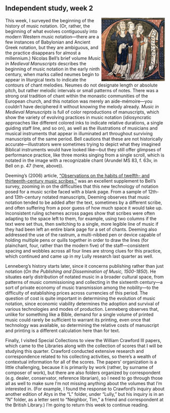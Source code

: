 ## Independent study, week 2

<img src="https://github.com/emdashemma/emdashemma.github.io/blob/f41316f428b9da52ae777f1ed18cf1211974db28/uploads/bell_monks.jpeg" width="200" align="right">This week, I surveyed the beginning of the history of music notation. (Or, rather, the beginning of what evolves contiguously into modern Western music notation—there are a few instances of Babylonian and Ancient Greek notation, but they are ambiguous, and the practice disappears for almost a millennium.) Nicolas Bell’s brief volume _Music in Medieval Manuscripts_ describes the beginning of music notation in the early ninth century, when marks called neumes begin to appear in liturgical texts to indicate the contours of chant melodies. Neumes do not designate length or absolute pitch, but rather melodic intervals or small patterns of notes. There was a strong oral tradition of chant within the monastic communities of the European church, and this notation was merely an aide-mémoire—you couldn’t have deciphered it without knowing the melody already. _Music in Medieval Manuscripts_ is full of color reproductions of manuscripts, which show the variety of evolving practices in music notation (idiosyncratic approaches like different colored inks to indicate relative durations, a single guiding staff line, and so on), as well as the illustrations of musicians and musical instruments that appear in illuminated art throughout surviving manuscripts of the same period. Bell cautions that these are not historically accurate—illustrators were sometimes trying to depict what they imagined Biblical instruments would have looked like—but they still offer glimpses of performance practice, like three monks singing from a single scroll, which is notated in the image with a recognizable chant (Arundel MS 83, f. 63v, in Bell on p. 47 (here, above)).

Deeming’s (2006) article, [“Observations on the habits of twelfth- and thirteenth-century music scribes,”](https://www.persee.fr/doc/scrip_0036-9772_2006_num_60_1_3918) was an excellent supplement to Bell’s survey, zooming in on the difficulties that this new technology of notation posed for a music scribe faced with a blank page. From a sample of 12th- and 13th-century notated manuscripts, Deeming observes that music notation tended to be added after the text, sometimes by a different scribe, and often suffering from a poor guess of how much space it would take up. Inconsistent ruling schemes across pages show that scribes were often adapting to the space left to them, for example, using two columns if the text were set thus, then switching to a single, more legible line of music if they had been left an entire blank page for a set of chants. Deeming also addressed the use of the rastrum, a multi-nibbed pen or device capable of holding multiple pens or quills together in order to draw the lines (for plainchant, four, rather than the modern five) of the staff—consistent spacing and wobbles across all four lines are strong clues for this practice, which continued and came up in my Lully research last quarter as well.

Lenneberg’s history starts later, since it concerns publishing rather than just notation (_On the Publishing and Dissemination of Music, 1500-1850_). He situates early distribution of notated music in a broader cultural space, from patterns of music commissioning and collecting  in the sixteenth century—a sort of private economy of music transmission among the nobility—to the difficulty of establishing prices across currencies of this period. The question of cost is quite important in determining the evolution of music notation, since economic viability determines the adoption and survival of various technologies and modes of production. Lenneberg observes that, unlike for something like a Bible, demand for a single volume of printed music could rarely be sufficient to warrant its printing, even once that technology was available, so determining the relative costs of manuscript and printing is a different calculation here than for text.

Finally, I visited Special Collections to view the William Crawford III papers, which came to the Libraries along with the collection of scores that I will be studying this quarter. Crawford conducted extensive research and correspondence related to his collecting activities, so there’s a wealth of contextual information for all of the scores. The papers’ organization is a little challenging, because it is primarily by work (rather, by surname of composer of work), but there are also folders organized by correspondent (e.g. dealer, conservator, reference librarian), so I need to go through those all as well to make sure I’m not missing anything about the volumes that I’m interested in. (For example, I found the response to Crawford’s inquiry about another edition of Atys in the “L” folder, under “Lully,” but his inquiry is in an “N” folder, as a letter sent to “Neighbor, Tim,” a friend and correspondent at the British Library.) I’m going to return this week to continue reading.
